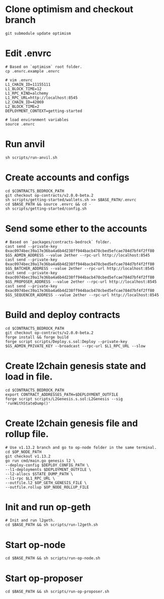 # Clone optimism and checkout branch
```shell
git submodule update optimism
```

# Edit .envrc
```shell
# Based on `optimism` root folder.
cp .envrc.example .envrc

# vim .envrc
L1_CHAIN_ID=11155111
L1_BLOCK_TIME=12
L1_RPC_KIND=alchemy
L1_RPC_URL=http://localhost:8545
L2_CHAIN_ID=42069
L2_BLOCK_TIME=2
DEPLOYMENT_CONTEXT=getting-started

# load environment variables
source .envrc
```

# Run anvil
```shell
sh scripts/run-anvil.sh
```

# Create accounts and configs
```shell
cd $CONTRACTS_BEDROCK_PATH
git checkout op-contracts/v2.0.0-beta.2
sh scripts/getting-started/wallets.sh >> $BASE_PATH/.envrc
cd $BASE_PATH && source .envrc && cd -
sh scripts/getting-started/config.sh
```

# Send some ether to the accounts
```shell
# Based on `packages/contracts-bedrock` folder.
cast send --private-key 0xac0974bec39a17e36ba4a6b4d238ff944bacb478cbed5efcae784d7bf4f2ff80 $GS_ADMIN_ADDRESS --value 2ether --rpc-url http://localhost:8545
cast send --private-key 0xac0974bec39a17e36ba4a6b4d238ff944bacb478cbed5efcae784d7bf4f2ff80 $GS_BATCHER_ADDRESS --value 2ether --rpc-url http://localhost:8545
cast send --private-key 0xac0974bec39a17e36ba4a6b4d238ff944bacb478cbed5efcae784d7bf4f2ff80 $GS_PROPOSER_ADDRESS --value 2ether --rpc-url http://localhost:8545
cast send --private-key 0xac0974bec39a17e36ba4a6b4d238ff944bacb478cbed5efcae784d7bf4f2ff80 $GS_SEQUENCER_ADDRESS --value 2ether --rpc-url http://localhost:8545
```

# Build and deploy contracts
```shell
cd $CONTRACTS_BEDROCK_PATH
git checkout op-contracts/v2.0.0-beta.2
forge install && forge build
forge script scripts/Deploy.s.sol:Deploy --private-key $GS_ADMIN_PRIVATE_KEY --broadcast --rpc-url $L1_RPC_URL --slow
```

# Create l2chain genesis state and load in file.
```shell
cd $CONTRACTS_BEDROCK_PATH
export CONTRACT_ADDRESSES_PATH=$DEPLOYMENT_OUTFILE
forge script scripts/L2Genesis.s.sol:L2Genesis --sig 'runWithStateDump()'
```

# Create l2chain genesis file and rollup file.
```shell
# Use v1.13.2 branch and go to op-node folder in the same terminal.
cd $OP_NODE_PATH
git checkout v1.13.2
go run cmd/main.go genesis l2 \
--deploy-config $DEPLOY_CONFIG_PATH \
--l1-deployments $DEPLOYMENT_OUTFILE \
--l2-allocs $STATE_DUMP_PATH \
--l1-rpc $L1_RPC_URL \
--outfile.l2 $OP_GETH_GENESIS_FILE \
--outfile.rollup $OP_NODE_ROLLUP_FILE
```

# Init and run op-geth
```shell
# Init and run l2geth.
cd $BASE_PATH && sh scripts/run-l2geth.sh
```

# Start op-node
```shell
cd $BASE_PATH && sh scripts/run-op-node.sh
```

# Start op-proposer
```shell
cd $BASE_PATH && sh scripts/run-op-proposer.sh
```
